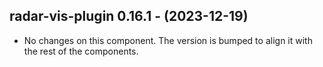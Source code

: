   ## radar-vis-plugin 0.16.1 - (2023-12-19)
  
  * No changes on this component. The version is bumped to align it
    with the rest of the components.
